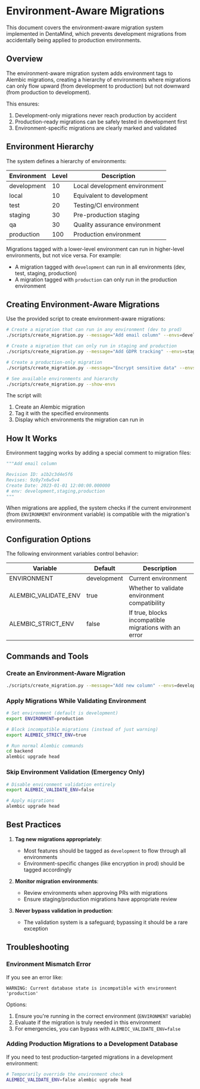 # Environment-Aware Migrations

This document covers the environment-aware migration system implemented in DentaMind, which prevents development migrations from accidentally being applied to production environments.

## Overview

The environment-aware migration system adds environment tags to Alembic migrations, creating a hierarchy of environments where migrations can only flow upward (from development to production) but not downward (from production to development).

This ensures:

1. Development-only migrations never reach production by accident
2. Production-ready migrations can be safely tested in development first
3. Environment-specific migrations are clearly marked and validated

## Environment Hierarchy

The system defines a hierarchy of environments:

| Environment | Level | Description |
|-------------|-------|-------------|
| development | 10    | Local development environment |
| local       | 10    | Equivalent to development |
| test        | 20    | Testing/CI environment |
| staging     | 30    | Pre-production staging |
| qa          | 30    | Quality assurance environment |
| production  | 100   | Production environment |

Migrations tagged with a lower-level environment can run in higher-level environments, but not vice versa. For example:

- A migration tagged with `development` can run in all environments (dev, test, staging, production)
- A migration tagged with `production` can only run in the production environment

## Creating Environment-Aware Migrations

Use the provided script to create environment-aware migrations:

```bash
# Create a migration that can run in any environment (dev to prod)
./scripts/create_migration.py --message="Add email column" --envs=development

# Create a migration that can only run in staging and production
./scripts/create_migration.py --message="Add GDPR tracking" --envs=staging,production

# Create a production-only migration
./scripts/create_migration.py --message="Encrypt sensitive data" --envs=production

# See available environments and hierarchy
./scripts/create_migration.py --show-envs
```

The script will:

1. Create an Alembic migration
2. Tag it with the specified environments
3. Display which environments the migration can run in

## How It Works

Environment tagging works by adding a special comment to migration files:

```python
"""Add email column

Revision ID: a1b2c3d4e5f6
Revises: 9z8y7x6w5v4
Create Date: 2023-01-01 12:00:00.000000
# env: development,staging,production
"""
```

When migrations are applied, the system checks if the current environment (from `ENVIRONMENT` environment variable) is compatible with the migration's environments.

## Configuration Options

The following environment variables control behavior:

| Variable           | Default | Description |
|--------------------|---------|-------------|
| ENVIRONMENT        | development | Current environment |
| ALEMBIC_VALIDATE_ENV | true | Whether to validate environment compatibility |
| ALEMBIC_STRICT_ENV | false | If true, blocks incompatible migrations with an error |

## Commands and Tools

### Create an Environment-Aware Migration

```bash
./scripts/create_migration.py --message="Add new column" --envs=development,staging
```

### Apply Migrations While Validating Environment

```bash
# Set environment (default is development)
export ENVIRONMENT=production

# Block incompatible migrations (instead of just warning)
export ALEMBIC_STRICT_ENV=true

# Run normal Alembic commands
cd backend
alembic upgrade head
```

### Skip Environment Validation (Emergency Only)

```bash
# Disable environment validation entirely
export ALEMBIC_VALIDATE_ENV=false

# Apply migrations
alembic upgrade head
```

## Best Practices

1. **Tag new migrations appropriately**:
   - Most features should be tagged as `development` to flow through all environments
   - Environment-specific changes (like encryption in prod) should be tagged accordingly

2. **Monitor migration environments**:
   - Review environments when approving PRs with migrations
   - Ensure staging/production migrations have appropriate review

3. **Never bypass validation in production**:
   - The validation system is a safeguard; bypassing it should be a rare exception

## Troubleshooting

### Environment Mismatch Error

If you see an error like:

```
WARNING: Current database state is incompatible with environment 'production'
```

Options:
1. Ensure you're running in the correct environment (`ENVIRONMENT` variable)
2. Evaluate if the migration is truly needed in this environment
3. For emergencies, you can bypass with `ALEMBIC_VALIDATE_ENV=false`

### Adding Production Migrations to a Development Database

If you need to test production-targeted migrations in a development environment:

```bash
# Temporarily override the environment check
ALEMBIC_VALIDATE_ENV=false alembic upgrade head
``` 